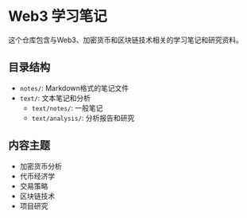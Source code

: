 # Web3 学习笔记

这个仓库包含与Web3、加密货币和区块链技术相关的学习笔记和研究资料。

## 目录结构

- `notes/`: Markdown格式的笔记文件
- `text/`: 文本笔记和分析
  - `text/notes/`: 一般笔记
  - `text/analysis/`: 分析报告和研究

## 内容主题

- 加密货币分析
- 代币经济学
- 交易策略
- 区块链技术
- 项目研究 